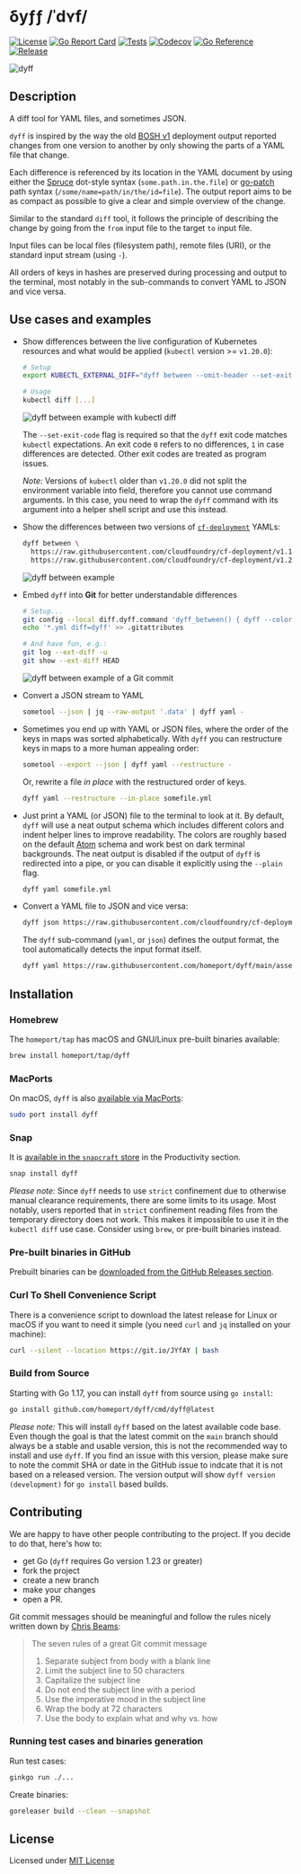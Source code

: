# δyƒƒ /ˈdʏf/

[![License](https://img.shields.io/github/license/homeport/dyff.svg)](https://github.com/homeport/dyff/blob/main/LICENSE)
[![Go Report Card](https://goreportcard.com/badge/github.com/homeport/dyff)](https://goreportcard.com/report/github.com/homeport/dyff)
[![Tests](https://github.com/homeport/dyff/workflows/Tests/badge.svg)](https://github.com/homeport/dyff/actions?query=workflow%3A%22Tests%22)
[![Codecov](https://img.shields.io/codecov/c/github/homeport/dyff/main.svg)](https://codecov.io/gh/homeport/dyff)
[![Go Reference](https://pkg.go.dev/badge/github.com/homeport/dyff.svg)](https://pkg.go.dev/github.com/homeport/dyff)
[![Release](https://img.shields.io/github/release/homeport/dyff.svg)](https://github.com/homeport/dyff/releases/latest)

![dyff](.docs/logo.png?raw=true "dyff logo - the letters d, y, and f in the colors green, yellow and red")

## Description

A diff tool for YAML files, and sometimes JSON.

`dyff` is inspired by the way the old [BOSH v1](https://bosh.io/) deployment output reported changes from one version to another by only showing the parts of a YAML file that change.

Each difference is referenced by its location in the YAML document by using either the [Spruce](https://github.com/geofffranks/spruce) dot-style syntax (`some.path.in.the.file`) or [go-patch](https://github.com/cppforlife/go-patch) path syntax (`/some/name=path/in/the/id=file`). The output report aims to be as compact as possible to give a clear and simple overview of the change.

Similar to the standard `diff` tool, it follows the principle of describing the change by going from the `from` input file to the target `to` input file.

Input files can be local files (filesystem path), remote files (URI), or the standard input stream (using `-`).

All orders of keys in hashes are preserved during processing and output to the terminal, most notably in the sub-commands to convert YAML to JSON and vice versa.

## Use cases and examples

- Show differences between the live configuration of Kubernetes resources and what would be applied (`kubectl` version >= `v1.20.0`):

  ```bash
  # Setup
  export KUBECTL_EXTERNAL_DIFF="dyff between --omit-header --set-exit-code"

  # Usage
  kubectl diff [...]
  ```

  ![dyff between example with kubectl diff](.docs/dyff-between-kubectl-diff.png?raw=true "dyff in kubectl diff example")

  The `--set-exit-code` flag is required so that the `dyff` exit code matches `kubectl` expectations. An exit code `0` refers to no differences, `1` in case differences are detected. Other exit codes are treated as program issues.
  
  _Note:_ Versions of `kubectl` older than `v1.20.0` did not split the environment variable into field, therefore you cannot use command arguments. In this case, you need to wrap the `dyff` command with its argument into a helper shell script and use this instead.

- Show the differences between two versions of [`cf-deployment`](https://github.com/cloudfoundry/cf-deployment/) YAMLs:

    ```bash
    dyff between \
      https://raw.githubusercontent.com/cloudfoundry/cf-deployment/v1.10.0/cf-deployment.yml \
      https://raw.githubusercontent.com/cloudfoundry/cf-deployment/v1.20.0/cf-deployment.yml
    ```

    ![dyff between example](.docs/dyff-between-deployment-manifest-example.png?raw=true "dyff between example of two cf-deployment versions")

- Embed `dyff` into **Git** for better understandable differences

    ```bash
    # Setup...
    git config --local diff.dyff.command 'dyff_between() { dyff --color on between --omit-header "$2" "$5"; }; dyff_between'
    echo '*.yml diff=dyff' >> .gitattributes

    # And have fun, e.g.:
    git log --ext-diff -u
    git show --ext-diff HEAD
    ```

    ![dyff between example of a Git commit](.docs/dyff-between-git-commits-example.png?raw=true "dyff in Git example of an example commit")

- Convert a JSON stream to YAML

    ```bash
    sometool --json | jq --raw-output '.data' | dyff yaml -
    ```

- Sometimes you end up with YAML or JSON files, where the order of the keys in maps was sorted alphabetically. With `dyff` you can restructure keys in maps to a more human appealing order:

    ```bash
    sometool --export --json | dyff yaml --restructure -
    ```

    Or, rewrite a file _in place_ with the restructured order of keys.

    ```bash
    dyff yaml --restructure --in-place somefile.yml
    ```

- Just print a YAML (or JSON) file to the terminal to look at it. By default, `dyff` will use a neat output schema which includes different colors and indent helper lines to improve readability. The colors are roughly based on the default [Atom](https://atom.io) schema and work best on dark terminal backgrounds. The neat output is disabled if the output of `dyff` is redirected into a pipe, or you can disable it explicitly using the `--plain` flag.

    ```bash
    dyff yaml somefile.yml
    ```

- Convert a YAML file to JSON and vice versa:

    ```bash
    dyff json https://raw.githubusercontent.com/cloudfoundry/cf-deployment/v1.19.0/cf-deployment.yml
    ```

    The `dyff` sub-command (`yaml`, or `json`) defines the output format, the tool automatically detects the input format itself.

    ```bash
    dyff yaml https://raw.githubusercontent.com/homeport/dyff/main/assets/bosh-yaml/manifest.json
    ```

## Installation

### Homebrew

The `homeport/tap` has macOS and GNU/Linux pre-built binaries available:

```bash
brew install homeport/tap/dyff
```

### MacPorts

On macOS, `dyff` is also [available via MacPorts](https://ports.macports.org/port/dyff/):

```bash
sudo port install dyff
```

### Snap

It is [available in the `snapcraft` store](https://snapcraft.io/dyff) in the Productivity section.

```bash
snap install dyff
```

_Please note:_ Since `dyff` needs to use `strict` confinement due to otherwise manual clearance requirements, there are some limits to its usage. Most notably, users reported that in `strict` confinement reading files from the temporary directory does not work. This makes it impossible to use it in the `kubectl diff` use case. Consider using `brew`, or pre-built binaries instead.

### Pre-built binaries in GitHub

Prebuilt binaries can be [downloaded from the GitHub Releases section](https://github.com/homeport/dyff/releases/latest).

### Curl To Shell Convenience Script

There is a convenience script to download the latest release for Linux or macOS if you want to need it simple (you need `curl` and `jq` installed on your machine):

```bash
curl --silent --location https://git.io/JYfAY | bash
```

### Build from Source

Starting with Go 1.17, you can install `dyff` from source using `go install`:

```bash
go install github.com/homeport/dyff/cmd/dyff@latest
```

_Please note:_ This will install `dyff` based on the latest available code base. Even though the goal is that the latest commit on the `main` branch should always be a stable and usable version, this is not the recommended way to install and use `dyff`. If you find an issue with this version, please make sure to note the commit SHA or date in the GitHub issue to indcate that it is not based on a released version. The version output will show `dyff version (development)` for `go install` based builds.

## Contributing

We are happy to have other people contributing to the project. If you decide to do that, here's how to:

- get Go (`dyff` requires Go version 1.23 or greater)
- fork the project
- create a new branch
- make your changes
- open a PR.

Git commit messages should be meaningful and follow the rules nicely written down by [Chris Beams](https://chris.beams.io/posts/git-commit/):
> The seven rules of a great Git commit message
>
> 1. Separate subject from body with a blank line
> 1. Limit the subject line to 50 characters
> 1. Capitalize the subject line
> 1. Do not end the subject line with a period
> 1. Use the imperative mood in the subject line
> 1. Wrap the body at 72 characters
> 1. Use the body to explain what and why vs. how

### Running test cases and binaries generation

Run test cases:

```bash
ginkgo run ./...
```

Create binaries:

```bash
goreleaser build --clean --snapshot
```

## License

Licensed under [MIT License](https://github.com/homeport/dyff/blob/main/LICENSE)
